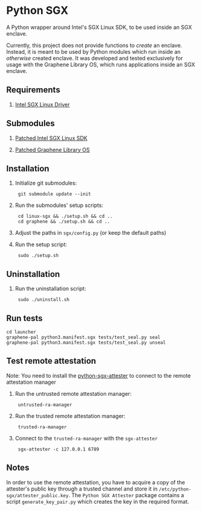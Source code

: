 # Python SGX

A Python wrapper around Intel's SGX Linux SDK, to be used inside an SGX enclave.

Currently, this project does not provide functions to *create* an enclave. Instead, it is meant to be used by Python modules which run inside an *otherwise* created enclave. It was developed and tested exclusively for usage with the Graphene Library OS, which runs applications inside an SGX enclave.


## Requirements
1. [Intel SGX Linux Driver](https://github.com/01org/linux-sgx-driver)


## Submodules

1. [Patched Intel SGX Linux SDK](https://github.com/adombeck/linux-sgx)

2. [Patched Graphene Library OS](https://github.com/adombeck/graphene)


## Installation

1. Initialize git submodules:

        git submodule update --init

2. Run the submodules' setup scripts:

        cd linux-sgx && ./setup.sh && cd ..
        cd graphene && ./setup.sh && cd ..

3. Adjust the paths in `sgx/config.py` (or keep the default paths)
4. Run the setup script:

        sudo ./setup.sh


## Uninstallation

1. Run the uninstallation script:

        sudo ./uninstall.sh


## Run tests
    cd launcher
    graphene-pal python3.manifest.sgx tests/test_seal.py seal
    graphene-pal python3.manifest.sgx tests/test_seal.py unseal

## Test remote attestation
Note: You need to install the [python-sgx-attester](https://github.com/adombeck/python-sgx-attester) to connect to the remote attestation manager

1. Run the untrusted remote attestation manager:

        untrusted-ra-manager

2. Run the trusted remote attestation manager:

        trusted-ra-manager

3. Connect to the `trusted-ra-manager` with the `sgx-attester`

        sgx-attester -c 127.0.0.1 6789

## Notes
In order to use the remote attestation, you have to acquire a copy of the attester's public key through a trusted channel and store it in `/etc/python-sgx/attester_public.key`. The `Python SGX Attester` package contains a script `generate_key_pair.py` which creates the key in the required format.
